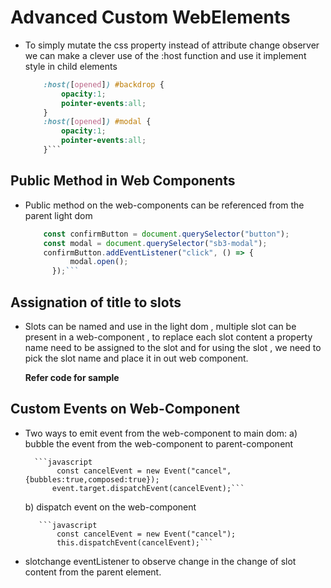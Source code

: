 # Advanced Custom WebElements

- To simply mutate the css property instead of attribute change observer we can make a clever use of the :host function and use it implement style in child elements

  ````css
      :host([opened]) #backdrop {
          opacity:1;
          pointer-events:all;
      }
      :host([opened]) #modal {
          opacity:1;
          pointer-events:all;
      }```
  ````

## Public Method in Web Components

- Public method on the web-components can be referenced from the parent light dom

  ````js
      const confirmButton = document.querySelector("button");
      const modal = document.querySelector("sb3-modal");
      confirmButton.addEventListener("click", () => {
            modal.open();
        });```
  ````

## Assignation of title to slots

- Slots can be named and use in the light dom , multiple slot can be present in a web-component , to replace each slot content a property name need to be assigned to the slot and for using the slot , we need to pick the slot name and place it in out web component.

  **Refer code for sample**

## Custom Events on Web-Component

- Two ways to emit event from the web-component to main dom:
  a) bubble the event from the web-component to parent-component

        ```javascript
             const cancelEvent = new Event("cancel",{bubbles:true,composed:true});
            event.target.dispatchEvent(cancelEvent);```

  b) dispatch event on the web-component

         ```javascript
             const cancelEvent = new Event("cancel");
             this.dispatchEvent(cancelEvent);```

- slotchange eventListener to observe change in the change of slot content from the parent element.
